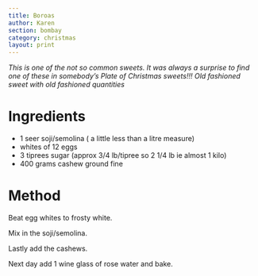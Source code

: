 ```yaml
---
title: Boroas
author: Karen
section: bombay
category: christmas
layout: print
---
```

_This is one of the not so common sweets. It was always a surprise to find one of these in somebody’s Plate of Christmas sweets!!! Old fashioned sweet with old fashioned quantities_


# Ingredients

* 1 seer soji/semolina ( a little less than a litre measure)
* whites of 12 eggs
* 3 tiprees sugar (approx 3/4 lb/tipree so 2 1/4 lb ie almost 1 kilo)
* 400 grams cashew ground fine



# Method

Beat egg whites to frosty white.

Mix in the soji/semolina.

Lastly add the cashews.

Next day add 1 wine glass of rose water and bake. 
 



